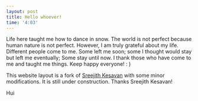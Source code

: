```yaml
---
layout: post
title: Hello whoever!
time: '4:03'
---
```

Life here taught me how to dance in snow. The world is not 
perfect because human nature is not perfect. However, I am truly grateful about my life. 
Different people come to me. Some left me soon; some I thought would stay but left me eventually;
Some stay until now. I thank those who have come to me and taught me things. Keep happy everyone! : ) 

This website layout is a fork of [Sreejith Kesavan](http://foobarnbaz.com/) with some minor modifications. It is still 
under construction.  Thanks Sreejith Kesavan!

Hui
